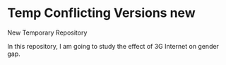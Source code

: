 # Temp Conflicting Versions new 
New Temporary Repository

In this repository, I am going to study the effect of 3G Internet on gender gap.
